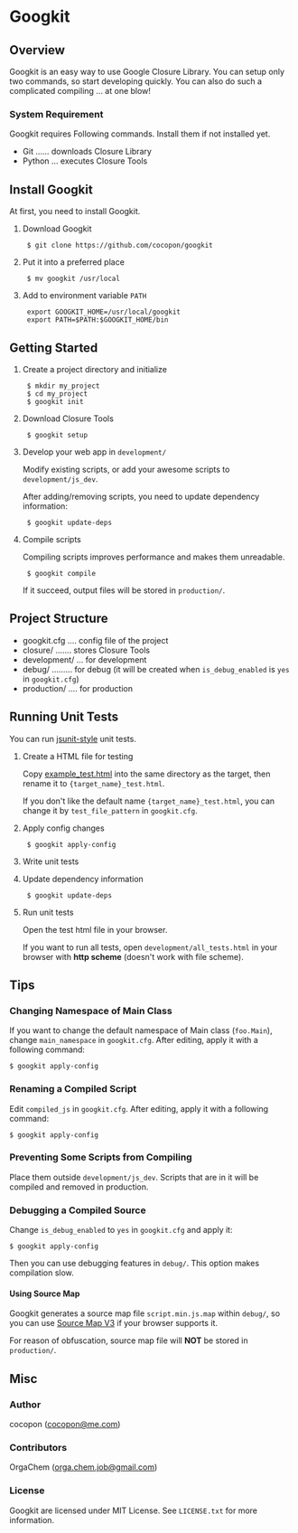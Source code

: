Googkit
=======




Overview
--------
Googkit is an easy way to use Google Closure Library.
You can setup only two commands, so start developing quickly.
You can also do such a complicated compiling ... at one blow!


### System Requirement
Googkit requires Following commands.
Install them if not installed yet.

- Git ...... downloads Closure Library
- Python ... executes Closure Tools




Install Googkit
---------------
At first, you need to install Googkit.


1. Download Googkit

        $ git clone https://github.com/cocopon/googkit


2. Put it into a preferred place

        $ mv googkit /usr/local


3. Add to environment variable `PATH`

        export GOOGKIT_HOME=/usr/local/googkit
        export PATH=$PATH:$GOOGKIT_HOME/bin




Getting Started
---------------
1. Create a project directory and initialize

        $ mkdir my_project
        $ cd my_project
        $ googkit init


2. Download Closure Tools

        $ googkit setup


3. Develop your web app in `development/`

    Modify existing scripts, or add your awesome scripts
	to `development/js_dev`.

    After adding/removing scripts, you need to update dependency information:

        $ googkit update-deps


4. Compile scripts

    Compiling scripts improves performance and makes them unreadable.

        $ googkit compile

    If it succeed, output files will be stored in `production/`.




Project Structure
-----------------
- googkit.cfg .... config file of the project
- closure/ ....... stores Closure Tools
- development/ ... for development
- debug/ ......... for debug (it will be created when `is_debug_enabled` is `yes` in `googkit.cfg`)
- production/ .... for production




Running Unit Tests
------------------
You can run [jsunit-style](http://people.apache.org/~dennisbyrne/infoq/js_tdd.2.htm)
unit tests.


1. Create a HTML file for testing

    Copy [example_test.html](https://github.com/cocopon/googkit/blob/master/template/development/js_dev/example_test.html)
	into the same directory as the target, then rename it to
	`{target_name}_test.html`.

    If you don't like the default name `{target_name}_test.html`, you can
	change it by `test_file_pattern` in `googkit.cfg`.


2. Apply config changes

        $ googkit apply-config


3. Write unit tests


4. Update dependency information

        $ googkit update-deps


5. Run unit tests

    Open the test html file in your browser.

    If you want to run all tests, open `development/all_tests.html`
	in your browser with **http scheme** (doesn't work with file scheme).




Tips
----
### Changing Namespace of Main Class
If you want to change the default namespace of Main class (`foo.Main`),
change `main_namespace` in `googkit.cfg`.
After editing, apply it with a following command:

    $ googkit apply-config


### Renaming a Compiled Script
Edit `compiled_js` in `googkit.cfg`.
After editing, apply it with a following command:

    $ googkit apply-config


### Preventing Some Scripts from Compiling
Place them outside `development/js_dev`.
Scripts that are in it will be compiled and removed in production.


### Debugging a Compiled Source
Change `is_debug_enabled` to `yes` in `googkit.cfg` and apply it:

    $ googkit apply-config

Then you can use debugging features in `debug/`.
This option makes compilation slow.


#### Using Source Map
Googkit generates a source map file `script.min.js.map` within `debug/`,
so you can use [Source Map V3](https://docs.google.com/document/d/1U1RGAehQwRypUTovF1KRlpiOFze0b-_2gc6fAH0KY0k/edit?pli=1)
if your browser supports it.

For reason of obfuscation, source map file will **NOT** be stored
in `production/`.




Misc
----
### Author
cocopon (cocopon@me.com)


### Contributors
OrgaChem (orga.chem.job@gmail.com)


### License
Googkit are licensed under MIT License.
See `LICENSE.txt` for more information.
